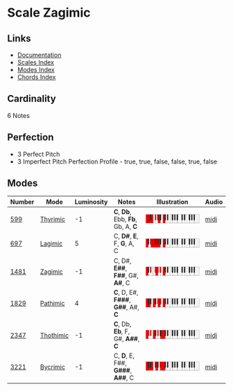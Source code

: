 # Scale Zagimic

## Links

- [Documentation](README.md)
- [Scales Index](Scales.md)
- [Modes Index](Modes.md)
- [Chords Index](Chords.md)

## Cardinality

6 Notes

## Perfection

- 3 Perfect Pitch
- 3 Imperfect Pitch
Perfection Profile - true, true, false, false, true, false

## Modes

| Number | Mode | Luminosity | Notes | Illustration | Audio |
|--------|------|------------|-------|--------------|-------|
| [599](https://ianring.com/musictheory/scales/599) | [Thyrimic](ModeThyrimic.md) | -1 | **C**, **Db**, Ebb, **Fb**, Gb, A, **C** | ![CNaturalThyrimic](ModeCNaturalThyrimic.png) | [midi](https://github.com/edipermadi/music/blob/main/docs/ModeCNaturalThyrimic.mid?raw=true) | 
| [697](https://ianring.com/musictheory/scales/697) | [Lagimic](ModeLagimic.md) | 5 | C, **D#**, **E**, F, **G**, A, C | ![CNaturalLagimic](ModeCNaturalLagimic.png) | [midi](https://github.com/edipermadi/music/blob/main/docs/ModeCNaturalLagimic.mid?raw=true) | 
| [1481](https://ianring.com/musictheory/scales/1481) | [Zagimic](ModeZagimic.md) | -1 | C, D#, **E##**, **F##**, G#, **A#**, C | ![CNaturalZagimic](ModeCNaturalZagimic.png) | [midi](https://github.com/edipermadi/music/blob/main/docs/ModeCNaturalZagimic.mid?raw=true) | 
| [1829](https://ianring.com/musictheory/scales/1829) | [Pathimic](ModePathimic.md) | 4 | **C**, D, E#, **F###**, **G##**, A#, **C** | ![CNaturalPathimic](ModeCNaturalPathimic.png) | [midi](https://github.com/edipermadi/music/blob/main/docs/ModeCNaturalPathimic.mid?raw=true) | 
| [2347](https://ianring.com/musictheory/scales/2347) | [Thothimic](ModeThothimic.md) | -1 | **C**, Db, **Eb**, F, G#, **A##**, **C** | ![CNaturalThothimic](ModeCNaturalThothimic.png) | [midi](https://github.com/edipermadi/music/blob/main/docs/ModeCNaturalThothimic.mid?raw=true) | 
| [3221](https://ianring.com/musictheory/scales/3221) | [Bycrimic](ModeBycrimic.md) | -1 | C, **D**, E, F##, **G###**, **A##**, C | ![CNaturalBycrimic](ModeCNaturalBycrimic.png) | [midi](https://github.com/edipermadi/music/blob/main/docs/ModeCNaturalBycrimic.mid?raw=true) | 
